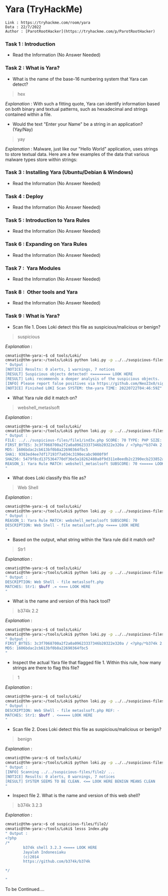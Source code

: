 # Yara (TryHackMe)
 
    Link : https://tryhackme.com/room/yara
    Data : 22/7/2022
    Author : [ParotRootHacker](https://tryhackme.com/p/ParotRootHacker)


### Task 1  : Introduction
*   Read the Information (No Answer Needed)



### Task 2 : What is Yara?

* What is the name of the base-16 numbering system that Yara can  detect?


> hex

*Explanation* : 
    With such a fitting quote, Yara can identify information based on both binary and textual patterns, such as hexadecimal and strings contained within a file.


*  Would the text "Enter your Name" be a string in an application? (Yay/Nay)


> yay

*Explanation* : 
    Malware, just like our "Hello World" application, uses strings to store textual data. Here are a few examples of the data that various malware types store within strings:



### Task 3 : Installing Yara (Ubuntu/Debian & Windows)
*   Read the Information (No Answer Needed)



### Task 4 : Deploy
*   Read the Information (No Answer Needed)



### Task 5 : Introduction to Yara Rules
*   Read the Information (No Answer Needed)



### Task 6 : Expanding on Yara Rules
*   Read the Information (No Answer Needed)




### Task 7 :  Yara Modules
*   Read the Information (No Answer Needed)



### Task 8 :  Other tools and Yara
*   Read the Information (No Answer Needed)



### Task 9 : What is Yara?

* Scan file 1. Does Loki detect this file as suspicious/malicious or benign?


> suspicious

*Explanation* : 
```bash
cmnatic@thm-yara:~$ cd tools/Loki/
cmnatic@thm-yara:~/tools/Loki$ python loki.py -p ../../suspicious-files/file1/
" Output : 
[NOTICE] Results: 0 alerts, 1 warnings, 7 notices
[RESULT] Suspicious objects detected! <======== LOOK HERE
[RESULT] Loki recommends a deeper analysis of the suspicious objects.
[INFO] Please report false positives via https://github.com/Neo23x0/signature-base
[NOTICE] Finished LOKI Scan SYSTEM: thm-yara TIME: 20220722T04:46:59Z"
```



* What Yara rule did it match on?


> webshell_metaslsoft

*Explanation* : 
```bash
cmnatic@thm-yara:~$ cd tools/Loki/
cmnatic@thm-yara:~/tools/Loki$ python loki.py -p ../../suspicious-files/file1/
" Output : 
FILE: ../../suspicious-files/file1/ind3x.php SCORE: 70 TYPE: PHP SIZE: 80992 
FIRST_BYTES: 3c3f7068700a2f2a0a09623337346b20322e320a / <?php/*b374k 2.2 
MD5: 1606bdac2cb613bf0b8a22690364fbc5 
SHA1: 9383ed4ee7df17193f7a034c3190ecabc9000f9f 
SHA256: 5479f8cd1375364770df36e5a18262480a8f9d311e8eedb2c2390ecb233852ad CREATED: Mon Nov  9 15:15:32 2020 MODIFIED: Mon Nov  9 13:06:56 2020 ACCESSED: Fri Jul 22 04:18:51 2022 
REASON_1: Yara Rule MATCH: webshell_metaslsoft SUBSCORE: 70 <===== LOOK HERE
"

```


* What does Loki classify this file as?


> Web Shell

*Explanation* : 
```bash
cmnatic@thm-yara:~$ cd tools/Loki/
cmnatic@thm-yara:~/tools/Loki$ python loki.py -p ../../suspicious-files/file1/
" Output : 
REASON_1: Yara Rule MATCH: webshell_metaslsoft SUBSCORE: 70 
DESCRIPTION: Web Shell - file metaslsoft.php <==== LOOK HERE 
"

```


* Based on the output, what string within the Yara rule did it match on?


> Str1

*Explanation* : 
```bash
cmnatic@thm-yara:~$ cd tools/Loki/
cmnatic@thm-yara:~/tools/Loki$ python loki.py -p ../../suspicious-files/file1/
" Output : 
DESCRIPTION: Web Shell - file metaslsoft.php 
MATCHES: Str1: $buff .= <=== LOOK HERE 
"

```



* What is the name and version of this hack tool?


> b374k 2.2

*Explanation* : 
```bash
cmnatic@thm-yara:~$ cd tools/Loki/
cmnatic@thm-yara:~/tools/Loki$ python loki.py -p ../../suspicious-files/file1/
" Output : 
FIRST_BYTES: 3c3f7068700a2f2a0a09623337346b20322e320a / <?php/*b374k 2.2 <==== LOOK HERE 
MD5: 1606bdac2cb613bf0b8a22690364fbc5 
"

```

* Inspect the actual Yara file that flagged file 1. Within this rule, how many strings are there to flag this file?


> 1

*Explanation* : 
```bash
cmnatic@thm-yara:~$ cd tools/Loki/
cmnatic@thm-yara:~/tools/Loki$ python loki.py -p ../../suspicious-files/file1/
" Output : 
DESCRIPTION: Web Shell - file metaslsoft.php REF: - 
MATCHES: Str1: $buff . <===== LOOK HERE 
"

```

*  Scan file 2. Does Loki detect this file as suspicious/malicious or benign?


> benign

*Explanation* : 
```bash
cmnatic@thm-yara:~$ cd tools/Loki/
cmnatic@thm-yara:~/tools/Loki$ python loki.py -p ../../suspicious-files/file2/
" Output : 
[INFO] Scanning ../../suspicious-files/file2/ ...  
[NOTICE] Results: 0 alerts, 0 warnings, 7 notices
[RESULT] SYSTEM SEEMS TO BE CLEAN. <== LOOK HERE BENIGN MEANS CLEAN 
"

```

 
*    Inspect file 2. What is the name and version of this web shell?


> b374k 3.2.3

*Explanation* : 
```bash
cmnatic@thm-yara:~$ cd suspicious-files/file2/
cmnatic@thm-yara:~/tools/Loki$ lesss 1ndex.php
" Output : 
<?php
/*
        b374k shell 3.2.3 <==== LOOK HERE 
        Jayalah Indonesiaku
        (c)2014
        https://github.com/b374k/b374k

*/

"

```

 To be Continued....
